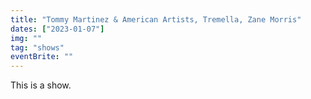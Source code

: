 ```yaml
---
title: "Tommy Martinez & American Artists, Tremella, Zane Morris"
dates: ["2023-01-07"]
img: ""
tag: "shows"
eventBrite: ""
---
```


This is a show.
